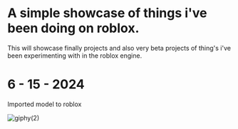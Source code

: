 # A simple showcase of things i've been doing on roblox.
This will showcase finally projects and also very beta projects of thing's i've been experimenting with in the roblox engine.

# 6 - 15 - 2024
Imported model to roblox


![giphy(2)](https://github.com/nefariousjosiah/roblox-progression/assets/148295938/c985dc9f-f1e3-4f85-9703-9a33d5f69163)
